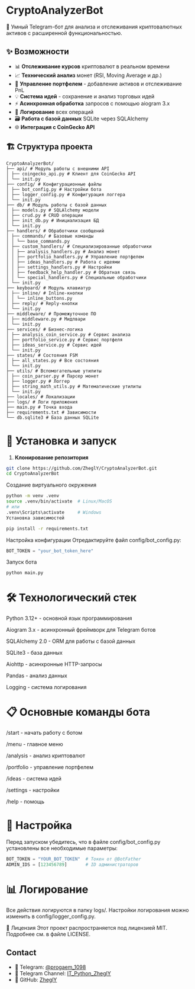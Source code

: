# CryptoAnalyzerBot

🤖 Умный Telegram-бот для анализа и отслеживания криптовалютных активов с расширенной функциональностью.

## ✨ Возможности

- 📊 **Отслеживание курсов** криптовалют в реальном времени
- 📈 **Технический анализ** монет (RSI, Moving Average и др.)
- 💼 **Управление портфелем** - добавление активов и отслеживание PnL
- 💡 **Система идей** - сохранение и анализ торговых идей
- ⚡ **Асинхронная обработка** запросов с помощью aiogram 3.x
- 📝 **Логирование** всех операций
- 🗃️ **Работа с базой данных** SQLite через SQLAlchemy
- 🌐 **Интеграция с CoinGecko API**

## 🏗️ Структура проекта
```
CryptoAnalyzerBot/
├── api/ # Модуль работы с внешними API
│ ├── coingecko_api.py # Клиент для CoinGecko API
│ └── init.py
├── config/ # Конфигурационные файлы
│ ├── bot_config.py # Настройки бота
│ ├── logger_config.py # Конфигурация логгера
│ └── init.py
├── db/ # Модуль работы с базой данных
│ ├── models.py # SQLAlchemy модели
│ ├── crud.py # CRUD операции
│ ├── init_db.py # Инициализация БД
│ └── init.py
├── handlers/ # Обработчики сообщений
│ ├── commands/ # Базовые команды
│ │ └── base_commands.py
│ ├── custom_handlers/ # Специализированные обработчики
│ │ ├── analysis_handlers.py # Анализ монет
│ │ ├── portfolio_handlers.py # Управление портфелем
│ │ ├── ideas_handlers.py # Работа с идеями
│ │ ├── settings_handlers.py # Настройки
│ │ ├── feedback_help_handler.py # Обратная связь
│ │ └── special_handlers.py # Специальные обработчики
│ └── init.py
├── keyboard/ # Модуль клавиатур
│ ├── inline/ # Inline-кнопки
│ │ └── inline_buttons.py
│ ├── reply/ # Reply-кнопки
│ └── init.py
├── middleware/ # Промежуточное ПО
│ ├── middleware.py # Мидлвари
│ └── init.py
├── services/ # Бизнес-логика
│ ├── analysis_coin_service.py # Сервис анализа
│ ├── portfolio_service.py # Сервис портфеля
│ ├── ideas_service.py # Сервис идей
│ └── init.py
├── states/ # Состояния FSM
│ ├── all_states.py # Все состояния
│ └── init.py
├── utils/ # Вспомогательные утилиты
│ ├── coin_parser.py # Парсер монет
│ ├── logger.py # Логгер
│ ├── string_math_utils.py # Математические утилиты
│ └── init.py
├── locales/ # Локализации
├── logs/ # Логи приложения
├── main.py # Точка входа
├── requirements.txt # Зависимости
└── db.sqlite3 # База данных SQLite
```

# 🚀 Установка и запуск

1. **Клонирование репозитория**
```bash
git clone https://github.com/ZheglY/CryptoAnalyzerBot.git
cd CryptoAnalyzerBot
```

Создание виртуального окружения

```bash
python -m venv .venv
source .venv/bin/activate  # Linux/MacOS
# или
.venv\Scripts\activate     # Windows
Установка зависимостей
```

```bash
pip install -r requirements.txt
```

Настройка конфигурации
Отредактируйте файл config/bot_config.py:

``` python
BOT_TOKEN = "your_bot_token_here"
```

Запуск бота

``` bash
python main.py
```

# 🛠️ Технологический стек

Python 3.12+ - основной язык программирования

Aiogram 3.x - асинхронный фреймворк для Telegram ботов

SQLAlchemy 2.0 - ORM для работы с базой данных

SQLite3 - база данных

Aiohttp - асинхронные HTTP-запросы

Pandas - анализ данных

Logging - система логирования

# 📋 Основные команды бота
/start - начать работу с ботом

/menu - главное меню

/analysis - анализ криптовалют

/portfolio - управление портфелем

/ideas - система идей

/settings - настройки

/help - помощь

# 🔧 Настройка
Перед запуском убедитесь, что в файле config/bot_config.py установлены все необходимые параметры:

``` python
BOT_TOKEN = "YOUR_BOT_TOKEN"  # Токен от @BotFather
ADMIN_IDS = [123456789]       # ID администраторов
```

# 📊 Логирование
Все действия логируются в папку logs/. Настройки логирования можно изменить в config/logger_config.py.

📝 Лицензия
Этот проект распространяется под лицензией MIT. Подробнее см. в файле LICENSE.

## Contact
- 💬 Telegram: [@progaem_1098](https://t.me/progaem_1098)  
- 📢 Telegram Channel: [IT_Python_ZheglY](https://t.me/IT_Python_ZheglY)  
- 🐙 GitHub: [ZheglY](https://github.com/ZheglY)
